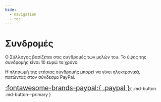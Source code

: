 ```yaml
---
hide:
  - navigation
  - toc
---
```



# Συνδρομές

Ο Σύλλογος βασίζεται στις συνδρομές των μελών του. Το ύψος της συνδρομής είναι 10 ευρώ το χρόνο.

Η πληρωμή της ετήσιας συνδρομής μπορεί να γίνει ηλεκτρονικά, πατώντας στον σύνδεσμο PayPal.

[<span style="font-size:150%;">:fontawesome-brands-paypal:{ .paypal }</span>](#){ .md-button .md-button--primary }